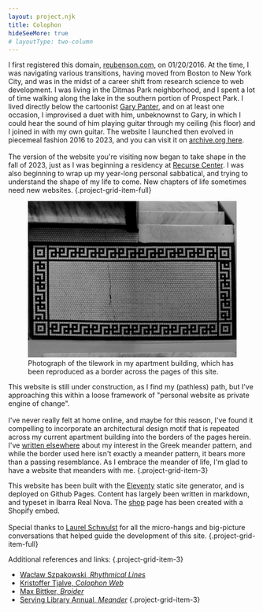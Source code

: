 ```yaml
---
layout: project.njk
title: Colophon
hideSeeMore: true
# layoutType: two-column
---
```


I first registered this domain, [reubenson.com](/), on 01/20/2016. At the time, I was navigating various transitions, having moved from Boston to New York City, and was in the midst of a career shift from research science to web development. I was living in the Ditmas Park neighborhood, and I spent a lot of time walking along the lake in the southern portion of Prospect Park. I lived directly below the cartoonist [Gary Panter](https://en.wikipedia.org/wiki/Gary_Panter), and on at least one occasion, I improvised a duet with him, unbeknownst to Gary, in which I could hear the sound of him playing guitar through my ceiling (his floor) and I joined in with my own guitar. The website I launched then evolved in piecemeal fashion 2016 to 2023, and you can visit it on [archive.org here](https://web.archive.org/web/20230406031235/https://reubenson.com/).
\
\
The version of the website you're visiting now began to take shape in the fall of 2023, just as I was beginning a residency at [Recurse Center](https://recurse.com). I was also beginning to wrap up my year-long personal sabbatical, and trying to understand the shape of my life to come. New chapters of life sometimes need new websites.
{.project-grid-item-full}

<figure class="project-grid-item-3">
  <img src="/public/meander-tile.jpg" alt="photo of meander pattern in apartment building">
  <figcaption>Photograph of the tilework in my apartment building, which has been reproduced as a border across the pages of this site.</figcaption>
</figure>

This website is still under construction, as I find my (pathless) path, but I've approaching this within a loose framework of "personal website as private engine of change".
\
\
I've never really felt at home online, and maybe for this reason, I've found it compelling to incorporate an architectural design motif that is repeated across my current apartment building into the borders of the pages herein. I've [written elsewhere](https://medium.com/@reubenson/foray-into-3d-printing-with-clay-at-haystack-207064511cd) about my interest in the Greek meander pattern, and while the border used here isn't exactly a meander pattern, it bears more than a passing resemblance. As I embrace the meander of life, I'm glad to have a website that meanders with me.
{.project-grid-item-3}

<!-- <div class="divider-line project-grid-item-full">✺ ✺ ✺</div> -->

This website has been built with the [Eleventy](https://www.11ty.dev/) static site generator, and is deployed on Github Pages. Content has largely been written in markdown, and typeset in <span class="ibarra">Ibarra Real Nova</span>. The [shop](/shop) page has been created with a Shopify embed.
\
\
Special thanks to [Laurel Schwulst](https://laurelschwulst.com/) for all the micro-hangs and big-picture conversations that helped guide the development of this site.
{.project-grid-item-full}

Additional references and links:
{.project-grid-item-3}

- [Wacław Szpakowski, _Rhythmical Lines_](https://www.theparisreview.org/blog/2017/02/15/rhythmical-lines/)
- [Kristoffer Tjalve, _Colophon Web_](https://www.are.na/kristoffer-tjalve/colophon-web)
- [Max Bittker, _Broider_](https://maxbittker.github.io/broider/)
- [Serving Library Annual, _Meander_](https://www.servinglibrary.org/journal/17)
  {.project-grid-item-3}

